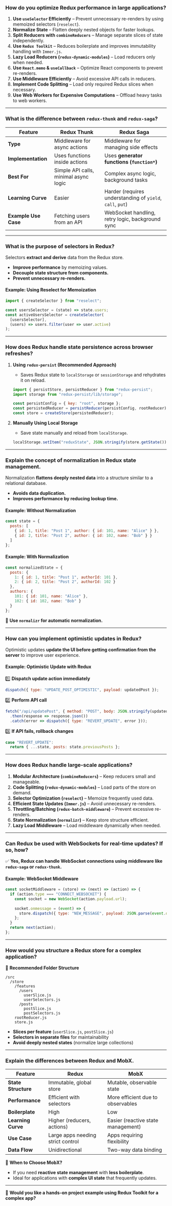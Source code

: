 ### **How do you optimize Redux performance in large applications?**  

1. **Use `useSelector` Efficiently** – Prevent unnecessary re-renders by using memoized selectors (`reselect`).  
2. **Normalize State** – Flatten deeply nested objects for faster lookups.  
3. **Split Reducers with `combineReducers`** – Manage separate slices of state independently.  
4. **Use `Redux Toolkit`** – Reduces boilerplate and improves immutability handling with `Immer.js`.  
5. **Lazy Load Reducers (`redux-dynamic-modules`)** – Load reducers only when needed.  
6. **Use `React.memo` & `useCallback`** – Optimize React components to prevent re-renders.  
7. **Use Middleware Efficiently** – Avoid excessive API calls in reducers.  
8. **Implement Code Splitting** – Load only required Redux slices when necessary.  
9. **Use Web Workers for Expensive Computations** – Offload heavy tasks to web workers.  

---

### **What is the difference between `redux-thunk` and `redux-saga`?**  

| Feature | **Redux Thunk** | **Redux Saga** |
|---------|---------------|--------------|
| **Type** | Middleware for async actions | Middleware for managing side effects |
| **Implementation** | Uses functions inside actions | Uses **generator functions (`function*`)** |
| **Best For** | Simple API calls, minimal async logic | Complex async logic, background tasks |
| **Learning Curve** | Easier | Harder (requires understanding of `yield`, `call`, `put`) |
| **Example Use Case** | Fetching users from an API | WebSocket handling, retry logic, background sync |

---

### **What is the purpose of selectors in Redux?**  

Selectors **extract and derive** data from the Redux store.  
- **Improve performance** by memoizing values.  
- **Decouple state structure from components.**  
- **Prevent unnecessary re-renders.**  

#### **Example: Using Reselect for Memoization**
```javascript
import { createSelector } from "reselect";

const usersSelector = (state) => state.users;
const activeUsersSelector = createSelector(
  [usersSelector],
  (users) => users.filter(user => user.active)
);
```

---

### **How does Redux handle state persistence across browser refreshes?**  

1. **Using `redux-persist` (Recommended Approach)**  
   - Saves Redux state to `localStorage` or `sessionStorage` and rehydrates it on reload.  
   ```javascript
   import { persistStore, persistReducer } from "redux-persist";
   import storage from "redux-persist/lib/storage";

   const persistConfig = { key: "root", storage };
   const persistedReducer = persistReducer(persistConfig, rootReducer);
   const store = createStore(persistedReducer);
   ```

2. **Manually Using Local Storage**  
   - Save state manually and reload from `localStorage`.  
   ```javascript
   localStorage.setItem("reduxState", JSON.stringify(store.getState()));
   ```

---

### **Explain the concept of normalization in Redux state management.**  

Normalization **flattens deeply nested data** into a structure similar to a relational database.  
- **Avoids data duplication.**  
- **Improves performance by reducing lookup time.**  

#### **Example: Without Normalization**  
```javascript
const state = {
  posts: [
    { id: 1, title: "Post 1", author: { id: 101, name: "Alice" } },
    { id: 2, title: "Post 2", author: { id: 102, name: "Bob" } }
  ]
};
```

#### **Example: With Normalization**  
```javascript
const normalizedState = {
  posts: { 
    1: { id: 1, title: "Post 1", authorId: 101 }, 
    2: { id: 2, title: "Post 2", authorId: 102 } 
  },
  authors: { 
    101: { id: 101, name: "Alice" }, 
    102: { id: 102, name: "Bob" } 
  }
};
```
📌 **Use `normalizr` for automatic normalization.**

---

### **How can you implement optimistic updates in Redux?**  

Optimistic updates **update the UI before getting confirmation from the server** to improve user experience.

#### **Example: Optimistic Update with Redux**
1️⃣ **Dispatch update action immediately**
```javascript
dispatch({ type: "UPDATE_POST_OPTIMISTIC", payload: updatedPost });
```
2️⃣ **Perform API call**
```javascript
fetch("/api/updatePost", { method: "POST", body: JSON.stringify(updatedPost) })
  .then(response => response.json())
  .catch(error => dispatch({ type: "REVERT_UPDATE", error }));
```
3️⃣ **If API fails, rollback changes**
```javascript
case "REVERT_UPDATE":
  return { ...state, posts: state.previousPosts };
```

---

### **How does Redux handle large-scale applications?**  

1. **Modular Architecture (`combineReducers`)** – Keep reducers small and manageable.  
2. **Code Splitting (`redux-dynamic-modules`)** – Load parts of the store on demand.  
3. **Selector Optimization (`reselect`)** – Memoize frequently used data.  
4. **Efficient State Updates (`Immer.js`)** – Avoid unnecessary re-renders.  
5. **Throttling/Batching (`redux-batch-middleware`)** – Prevent excessive re-renders.  
6. **State Normalization (`normalizr`)** – Keep store structure efficient.  
7. **Lazy Load Middleware** – Load middleware dynamically when needed.  

---

### **Can Redux be used with WebSockets for real-time updates? If so, how?**  

✅ **Yes, Redux can handle WebSocket connections using middleware like `redux-saga` or `redux-thunk`.**

#### **Example: WebSocket Middleware**
```javascript
const socketMiddleware = (store) => (next) => (action) => {
  if (action.type === "CONNECT_WEBSOCKET") {
    const socket = new WebSocket(action.payload.url);
    
    socket.onmessage = (event) => {
      store.dispatch({ type: "NEW_MESSAGE", payload: JSON.parse(event.data) });
    };
  }
  return next(action);
};
```

---

### **How would you structure a Redux store for a complex application?**  

📌 **Recommended Folder Structure**
```
/src
  /store
    /features
      /users
        userSlice.js
        userSelectors.js
      /posts
        postSlice.js
        postSelectors.js
    rootReducer.js
    store.js
```
- **Slices per feature** (`userSlice.js`, `postSlice.js`)  
- **Selectors in separate files** for maintainability  
- **Avoid deeply nested states** (normalize large collections)  

---

### **Explain the differences between Redux and MobX.**  

| Feature | **Redux** | **MobX** |
|---------|----------|---------|
| **State Structure** | Immutable, global store | Mutable, observable state |
| **Performance** | Efficient with selectors | More efficient due to observables |
| **Boilerplate** | High | Low |
| **Learning Curve** | Higher (reducers, actions) | Easier (reactive state management) |
| **Use Case** | Large apps needing strict control | Apps requiring flexibility |
| **Data Flow** | Unidirectional | Two-way data binding |

📌 **When to Choose MobX?**  
- If you need **reactive state management** with **less boilerplate**.  
- Ideal for applications with **complex UI state** that frequently updates.  

---
🚀 **Would you like a hands-on project example using Redux Toolkit for a complex app?**
